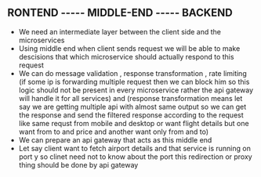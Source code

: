 ## RONTEND ----- MIDDLE-END ----- BACKEND

- We need an intermediate layer between the client side and the microservices
- Using middle end when client sends request we will be able to make descisions that which microservice should actually respond to this request
- We can do message validation , response transformation , rate limiting (if some ip is forwarding multiple request then we can block him so this logic should not be present in every microservice rather the api gateway will handle it for all services) and (response transformation means let say we are getting multiple api with almost same output so we can get the response and send the filtered response according to the request like same requst from mobile and desktop or want flight details but one want from to and price and another want only from and to)
- We can prepare an api gateway that acts as this middle end
- Let say client want to fetch airport details and that service is running on port y so clinet need not to know about the port this redirection or proxy thing should be done by api gateway
